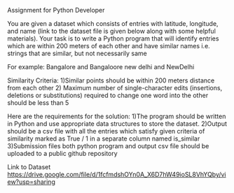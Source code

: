 Assignment for Python Developer 

You are given a dataset which consists of entries with latitude, longitude, and name (link to the dataset file is given below along with some helpful materials).  Your task is to write a Python program that will identify entries which are within 200 meters of each other and have similar names i.e. strings that are similar, but not necessarily same 

For example: 
	Bangalore and Bangaloore
new delhi and NewDelhi

Similarity Criteria:
1)Similar points should be within 200 meters distance from each other
2) Maximum number of single-character edits (insertions, deletions or substitutions) required to change one word into the other should be less than 5

Here are the requirements for the solution:
1)The program should be written in Python and use appropriate data structures to store the dataset.
2)Output should be a csv file with all the entries which satisfy given criteria of similarity marked as True / 1 in a separate column named is_similar
3)Submission files both python program and output csv file should be uploaded to a public github repository
 
Link to Dataset
https://drive.google.com/file/d/1fcfmdshOYn0A_X6D7hW49ioSL8VhYQby/view?usp=sharing
